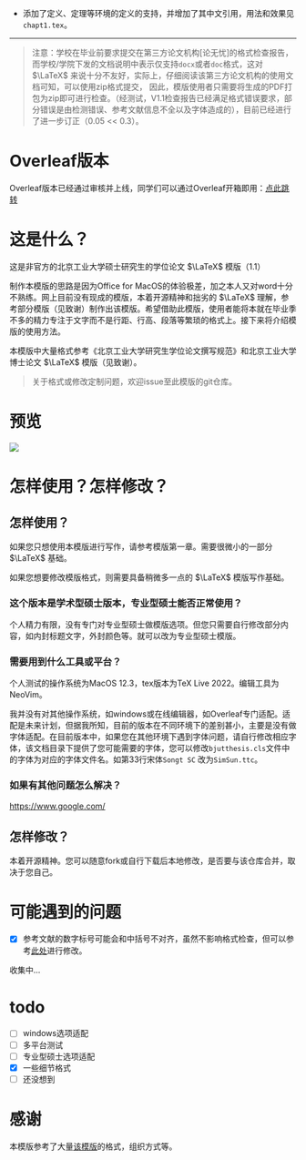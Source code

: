 - 添加了定义、定理等环境的定义的支持，并增加了其中文引用，用法和效果见`chapt1.tex`。

---

> 注意：学校在毕业前要求提交在第三方论文机构[论无忧]的格式检查报告，而学校/学院下发的文档说明中表示仅支持`docx`或者`doc`格式，这对 $\LaTeX$ 来说十分不友好，实际上，仔细阅读该第三方论文机构的使用文档可知，可以使用zip格式提交， 因此，模版使用者只需要将生成的PDF打包为zip即可进行检查。（经测试，V1.1检查报告已经满足格式错误要求，部分错误是由检测错误、参考文献信息不全以及字体造成的），目前已经进行了进一步订正（0.05 << 0.3）。

# Overleaf版本

Overleaf版本已经通过审核并上线，同学们可以通过Overleaf开箱即用：[点此跳转](https://www.overleaf.com/latex/templates/bjutthesis/wcrpmvdkdnjs)

# 这是什么？

这是非官方的北京工业大学硕士研究生的学位论文 $\LaTeX$ 模版（1.1）

制作本模版的思路是因为Office for MacOS的体验极差，加之本人又对word十分不熟练。网上目前没有现成的模版，本着开源精神和拙劣的 $\LaTeX$ 理解，参考部分模版（见致谢）制作出该模版。希望借助此模版，使用者能将本就在毕业季不多的精力专注于文字而不是行距、行高、段落等繁琐的格式上。接下来将介绍模版的使用方法。

本模版中大量格式参考《北京工业大学研究生学位论文撰写规范》和北京工业大学博士论文 $\LaTeX$ 模版（见致谢）。

> 关于格式或修改定制问题，欢迎issue至此模版的git仓库。

# 预览

![](preview.png)

# 怎样使用？怎样修改？

## 怎样使用？

如果您只想使用本模版进行写作，请参考模版第一章。需要很微小的一部分 $\LaTeX$ 基础。

如果您想要修改模版格式，则需要具备稍微多一点的 $\LaTeX$ 模版写作基础。

### 这个版本是学术型硕士版本，专业型硕士能否正常使用？

个人精力有限，没有专门对专业型硕士做模版选项。但您只需要自行修改部分内容，如内封标题文字，外封颜色等。就可以改为专业型硕士模版。

### 需要用到什么工具或平台？

个人测试的操作系统为MacOS 12.3，tex版本为TeX Live 2022。编辑工具为NeoVim。

我并没有对其他操作系统，如windows或在线编辑器，如Overleaf专门适配。适配是未来计划，但据我所知，目前的版本在不同环境下的差别甚小，主要是没有做字体适配。在目前版本中，如果您在其他环境下遇到字体问题，请自行修改相应字体，该文档目录下提供了您可能需要的字体，您可以修改`bjutthesis.cls`文件中的字体为对应的字体文件名。如第33行宋体`Songt SC` 改为`SimSun.ttc`。

### 如果有其他问题怎么解决？

https://www.google.com/

## 怎样修改？

本着开源精神。您可以随意fork或自行下载后本地修改，是否要与该仓库合并，取决于您自己。

# 可能遇到的问题

- [x] 参考文献的数字标号可能会和中括号不对齐，虽然不影响格式检查，但可以参考[此处](https://github.com/PEKEW/BJUTLATEX/issues/5#issue-2087856053)进行修改。

收集中...

# todo

- [ ] windows选项适配
- [ ] 多平台测试
- [ ] 专业型硕士选项适配
- [x] 一些细节格式
- [ ] 还没想到

# 感谢

本模版参考了大量[该模版](https://github.com/fisherxt/bjutthesis)的格式，组织方式等。
